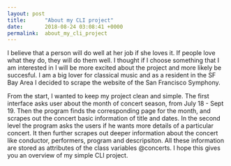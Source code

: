 ```yaml
---
layout: post
title:      "About my CLI project"
date:       2018-08-24 03:08:41 +0000
permalink:  about_my_cli_project
---
```



I believe that a person will do well at her job if she loves it. If people love what they do, they will do them well.  I thought if I choose something that I am interested in I will be more excited about the project and more likely be succesful. I am a big lover for classical music and as a resident in the SF Bay Area I decided to scrape the website of the San Francisco  Symphony. 

From the start, I wanted to keep my project clean and simple. The first interface asks user about the month of concert season, from July 18 - Sept 19. Then the program finds the corresponding page for the month, and scrapes out the concert basic information of title and dates. In the second level the program asks the users if he wants more details of a particular concert. It then further scrapes out deeper information about the concert like conductor, performers, program and descripsiton. All these information are stored as attributes of the class variables @concerts. I hope this gives you an overview of my simple CLI project. 






